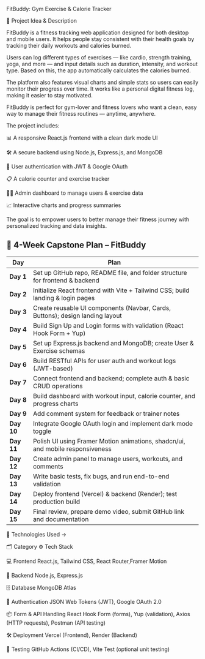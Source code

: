 
FitBuddy: Gym Exercise & Calorie Tracker

🧠 Project Idea & Description

FitBuddy is a fitness tracking web application designed for both desktop and mobile users. It helps people stay consistent with their health goals by tracking their daily workouts and calories burned.

Users can log different types of exercises — like cardio, strength training, yoga, and more — and input details such as duration, intensity, and workout type. Based on this, the app automatically calculates the calories burned.

The platform also features visual charts and simple stats so users can easily monitor their progress over time. It works like a personal digital fitness log, making it easier to stay motivated.

FitBuddy is perfect for gym-lover and fitness lovers who want a clean, easy way to manage their fitness routines — anytime, anywhere.





The project includes:

📊 A responsive React.js frontend with a clean dark mode UI

🛠️ A secure backend using Node.js, Express.js, and MongoDB

🔐 User authentication with JWT & Google OAuth

📋 A calorie counter and exercise tracker

🧑‍💼 Admin dashboard to manage users & exercise data

📈 Interactive charts and progress summaries





The goal is to empower users to better manage their fitness journey with personalized tracking and data insights.

## 📅 4-Week Capstone Plan – FitBuddy

| **Day** | **Plan** |
|--------|---------|
| **Day 1** | Set up GitHub repo, README file, and folder structure for frontend & backend |
| **Day 2** | Initialize React frontend with Vite + Tailwind CSS; build landing & login pages |
| **Day 3** | Create reusable UI components (Navbar, Cards, Buttons); design landing layout |
| **Day 4** | Build Sign Up and Login forms with validation (React Hook Form + Yup) |
| **Day 5** | Set up Express.js backend and MongoDB; create User & Exercise schemas |
| **Day 6** | Build RESTful APIs for user auth and workout logs (JWT-based) |
| **Day 7** | Connect frontend and backend; complete auth & basic CRUD operations |
| **Day 8** | Build dashboard with workout input, calorie counter, and progress charts |
| **Day 9** | Add comment system for feedback or trainer notes |
| **Day 10** | Integrate Google OAuth login and implement dark mode toggle |
| **Day 11** | Polish UI using Framer Motion animations, shadcn/ui, and mobile responsiveness |
| **Day 12** | Create admin panel to manage users, workouts, and comments |
| **Day 13** | Write basic tests, fix bugs, and run end-to-end validation |
| **Day 14** | Deploy frontend (Vercel) & backend (Render); test production build |
| **Day 15** | Final review, prepare demo video, submit GitHub link and documentation |









🚀 Technologies Used ->



🗂️ Category	        ⚙️ Tech Stack

💻 Frontend	             React.js, Tailwind CSS, React Router,Framer Motion 
                          
🧠 Backend	             Node.js, Express.js

🗄️ Database	          MongoDB Atlas

🔐 Authentication	     JSON Web Tokens (JWT), Google OAuth 2.0

📦 Form & API Handling   React Hook Form (forms), Yup (validation), Axios (HTTP requests), Postman (API testing)
                        
🛠️ Deployment       	  Vercel (Frontend), Render (Backend)

🧪 Testing 	     GitHub Actions (CI/CD), Vite Test (optional unit testing)
